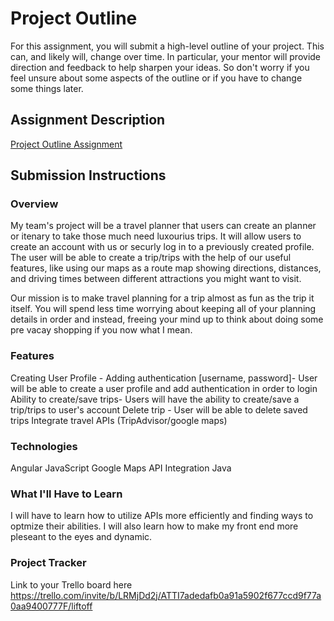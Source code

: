 # Project Outline
For this assignment, you will submit a high-level outline of your project. This can, and likely will, change over time. In particular, your mentor will provide direction and feedback to help sharpen your ideas. So don't worry if you feel unsure about some aspects of the outline or if you have to change some things later.

## Assignment Description
[Project Outline Assignment](https://education.launchcode.org/liftoff/modules/assignments/project-outline)

## Submission Instructions

### Overview
My team's project will be a travel planner that users can create an planner or itenary to take those much need luxourius trips. It will allow users to create an account with us or securly log in to a previously created profile. The user will be able to create a trip/trips with the help of our useful features, like using our maps as a route map showing directions, distances, and driving times between different attractions you might want to visit.

Our mission is to make travel planning for a trip almost as fun as the trip it itself. You will spend less time worrying about keeping all of your planning details in order and instead, freeing your mind up to think about doing some pre vacay shopping if you now what I mean. 

### Features
Creating User Profile - Adding authentication [username, password]- User will be able to create a user profile and add authentication in order to login
Ability to create/save trips- Users will have the ability to create/save a trip/trips to user's account
Delete trip - User will be able to delete saved trips 
Integrate travel APIs (TripAdvisor/google maps)

### Technologies
Angular
JavaScript
Google Maps API Integration
Java

### What I'll Have to Learn
I will have to learn how to utilize APIs more efficiently and finding ways to optmize their abilities. I will also learn how to make my front end more pleseant to the eyes and dynamic.

### Project Tracker
Link to your Trello board here
https://trello.com/invite/b/LRMjDd2j/ATTI7adedafb0a91a5902f677ccd9f77a0aa9400777F/liftoff
